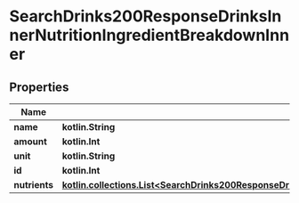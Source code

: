 
# SearchDrinks200ResponseDrinksInnerNutritionIngredientBreakdownInner

## Properties
| Name | Type | Description | Notes |
| ------------ | ------------- | ------------- | ------------- |
| **name** | **kotlin.String** |  |  [optional] |
| **amount** | **kotlin.Int** |  |  [optional] |
| **unit** | **kotlin.String** |  |  [optional] |
| **id** | **kotlin.Int** |  |  [optional] |
| **nutrients** | [**kotlin.collections.List&lt;SearchDrinks200ResponseDrinksInnerNutritionIngredientBreakdownInnerNutrientsInner&gt;**](SearchDrinks200ResponseDrinksInnerNutritionIngredientBreakdownInnerNutrientsInner.md) |  |  [optional] |



